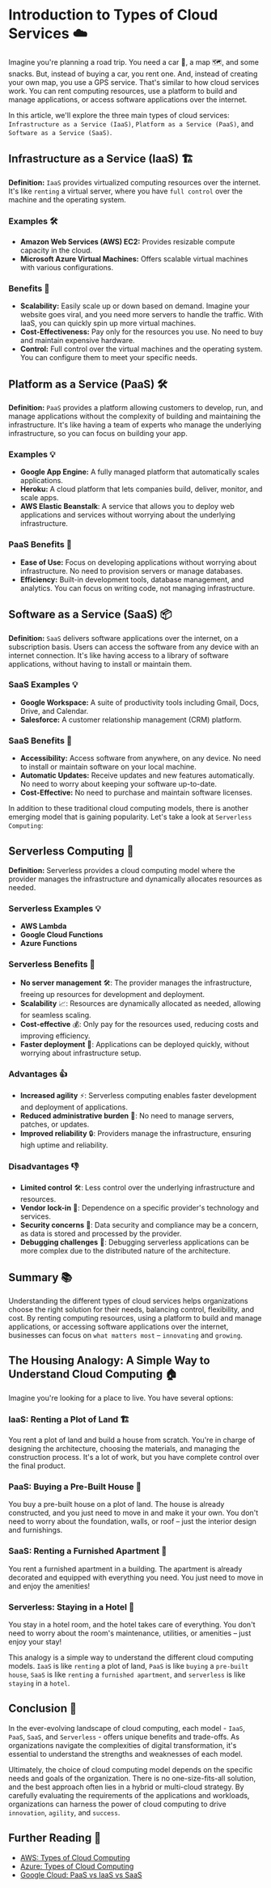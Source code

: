 # Introduction to Types of Cloud Services ☁️

Imagine you're planning a road trip. You need a car 🚗, a map 🗺️, and some snacks. But, instead of buying a car, you rent one. And, instead of creating your own map, you use a GPS service. That's similar to how cloud services work. You can rent computing resources, use a platform to build and manage applications, or access software applications over the internet.

In this article, we'll explore the three main types of cloud services: `Infrastructure as a Service (IaaS)`, `Platform as a Service (PaaS)`, and `Software as a Service (SaaS)`.

## Infrastructure as a Service (IaaS) 🏗️

**Definition:** `IaaS` provides virtualized computing resources over the internet. It's like `renting` a virtual server, where you have `full control` over the machine and the operating system.

### Examples 🛠️

- **Amazon Web Services (AWS) EC2:** Provides resizable compute capacity in the cloud.
- **Microsoft Azure Virtual Machines:** Offers scalable virtual machines with various configurations.

### Benefits 🌟

- **Scalability:** Easily scale up or down based on demand. Imagine your website goes viral, and you need more servers to handle the traffic. With IaaS, you can quickly spin up more virtual machines.
- **Cost-Effectiveness:** Pay only for the resources you use. No need to buy and maintain expensive hardware.
- **Control:** Full control over the virtual machines and the operating system. You can configure them to meet your specific needs.

## Platform as a Service (PaaS) 🛠️

**Definition:** `PaaS` provides a platform allowing customers to develop, run, and manage applications without the complexity of building and maintaining the infrastructure. It's like having a team of experts who manage the underlying infrastructure, so you can focus on building your app.

### Examples 💡

- **Google App Engine:** A fully managed platform that automatically scales applications.
- **Heroku:** A cloud platform that lets companies build, deliver, monitor, and scale apps.
- **AWS Elastic Beanstalk**: A service that allows you to deploy web applications and services without worrying about the underlying infrastructure.

### PaaS Benefits 🌟

- **Ease of Use:** Focus on developing applications without worrying about infrastructure. No need to provision servers or manage databases.
- **Efficiency:** Built-in development tools, database management, and analytics. You can focus on writing code, not managing infrastructure.

## Software as a Service (SaaS) 📦

**Definition:** `SaaS` delivers software applications over the internet, on a subscription basis. Users can access the software from any device with an internet connection. It's like having access to a library of software applications, without having to install or maintain them.

### SaaS Examples 💡

- **Google Workspace:** A suite of productivity tools including Gmail, Docs, Drive, and Calendar.
- **Salesforce:** A customer relationship management (CRM) platform.

### SaaS Benefits 🌟

- **Accessibility:** Access software from anywhere, on any device. No need to install or maintain software on your local machine.
- **Automatic Updates:** Receive updates and new features automatically. No need to worry about keeping your software up-to-date.
- **Cost-Effective:** No need to purchase and maintain software licenses.

In addition to these traditional cloud computing models, there is another emerging model that is gaining popularity. Let's take a look at `Serverless Computing`:

## Serverless Computing 🚀

**Definition:** Serverless provides a cloud computing model where the provider manages the infrastructure and dynamically allocates resources as needed.

### Serverless Examples 💡

- **AWS Lambda**
- **Google Cloud Functions**
- **Azure Functions**

### Serverless Benefits 🌟

- **No server management** 🛠️: The provider manages the infrastructure, freeing up resources for development and deployment.
- **Scalability** 📈: Resources are dynamically allocated as needed, allowing for seamless scaling.
- **Cost-effective** 💰: Only pay for the resources used, reducing costs and improving efficiency.
- **Faster deployment** 🚀: Applications can be deployed quickly, without worrying about infrastructure setup.

### Advantages 👍

- **Increased agility** ⚡: Serverless computing enables faster development and deployment of applications.
- **Reduced administrative burden** 🧹: No need to manage servers, patches, or updates.
- **Improved reliability** 🔒: Providers manage the infrastructure, ensuring high uptime and reliability.

### Disadvantages 👎

- **Limited control** 🛠️: Less control over the underlying infrastructure and resources.
- **Vendor lock-in** 🔗: Dependence on a specific provider's technology and services.
- **Security concerns** 🔐: Data security and compliance may be a concern, as data is stored and processed by the provider.
- **Debugging challenges** 🐞: Debugging serverless applications can be more complex due to the distributed nature of the architecture.

## Summary 📚

Understanding the different types of cloud services helps organizations choose the right solution for their needs, balancing control, flexibility, and cost. By renting computing resources, using a platform to build and manage applications, or accessing software applications over the internet, businesses can focus on `what matters most` – `innovating` and `growing`.

## The Housing Analogy: A Simple Way to Understand Cloud Computing 🏠

Imagine you're looking for a place to live. You have several options:

### IaaS: Renting a Plot of Land 🏗️

You rent a plot of land and build a house from scratch. You're in charge of designing the architecture, choosing the materials, and managing the construction process. It's a lot of work, but you have complete control over the final product.

### PaaS: Buying a Pre-Built House 🏡

You buy a pre-built house on a plot of land. The house is already constructed, and you just need to move in and make it your own. You don't need to worry about the foundation, walls, or roof – just the interior design and furnishings.

### SaaS: Renting a Furnished Apartment 🏢

You rent a furnished apartment in a building. The apartment is already decorated and equipped with everything you need. You just need to move in and enjoy the amenities!

### Serverless: Staying in a Hotel 🏨

You stay in a hotel room, and the hotel takes care of everything. You don't need to worry about the room's maintenance, utilities, or amenities – just enjoy your stay!

This analogy is a simple way to understand the different cloud computing models. `IaaS` is like `renting` a plot of land, `PaaS` is like `buying` a `pre-built house`, `SaaS` is like `renting` a `furnished apartment`, and `serverless` is like `staying` in a `hotel`.

## Conclusion 🏁

In the ever-evolving landscape of cloud computing, each model - `IaaS`, `PaaS`, `SaaS`, and `Serverless` - offers unique benefits and trade-offs. As organizations navigate the complexities of digital transformation, it's essential to understand the strengths and weaknesses of each model.

Ultimately, the choice of cloud computing model depends on the specific needs and goals of the organization. There is no one-size-fits-all solution, and the best approach often lies in a hybrid or multi-cloud strategy. By carefully evaluating the requirements of the applications and workloads, organizations can harness the power of cloud computing to drive `innovation`, `agility`, and `success`.

## Further Reading 📖

- [AWS: Types of Cloud Computing](https://aws.amazon.com/types-of-cloud-computing/)
- [Azure: Types of Cloud Computing](https://azure.microsoft.com/en-in/resources/cloud-computing-dictionary/types-of-cloud-computing)
- [Google Cloud: PaaS vs IaaS vs SaaS](https://cloud.google.com/learn/paas-vs-iaas-vs-saas)
